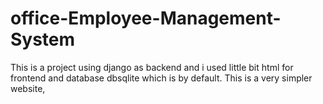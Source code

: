 # office-Employee-Management-System
This is a project using django as backend and i used little bit html for frontend and database dbsqlite which is by default. This is a very simpler website,
